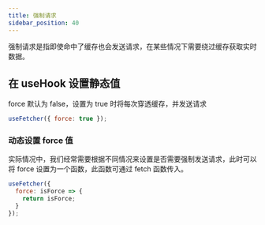 ```yaml
---
title: 强制请求
sidebar_position: 40
---
```


强制请求是指即使命中了缓存也会发送请求，在某些情况下需要绕过缓存获取实时数据。

## 在 useHook 设置静态值

force 默认为 false，设置为 true 时将每次穿透缓存，并发送请求

```javascript
useFetcher({ force: true });
```

### 动态设置 force 值

实际情况中，我们经常需要根据不同情况来设置是否需要强制发送请求，此时可以将 force 设置为一个函数，此函数可通过 fetch 函数传入。

```javascript
useFetcher({
  force: isForce => {
    return isForce;
  }
});
```
